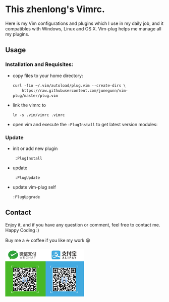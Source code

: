 This zhenlong's Vimrc.
=========================
Here is my Vim configurations and plugins which I use in my daily job,
and it compatibles with Windows, Linux and OS X. Vim-plug helps me manage all my plugins.

## Usage

### Installation and Requisites:

* copy files to your home directory:

   ```
   curl -fLo ~/.vim/autoload/plug.vim --create-dirs \
       https://raw.githubusercontent.com/junegunn/vim-plug/master/plug.vim
   ```

* link the vimrc to

   ```
   ln -s .vim/vimrc .vimrc
   ```

* open vim and execute the `:PlugInstall` to get latest version modules:


### Update

* init or add new plugin

   ```
    :PlugInstall
   ```

* update

   ```
    :PlugUpdate
   ```

* update vim-plug self

    ```
    :PlugUpgrade
    ```

## Contact

Enjoy it, and if you have any question or comment, feel free to contact me.
Happy Coding :)

Buy me a ☕ coffee if you like my work 😀

<img width="250" src="buy-me-a-coffee.jpg" />
